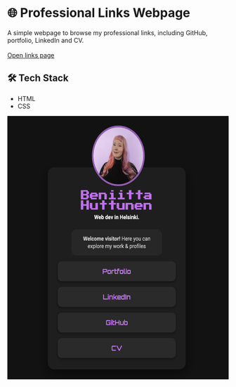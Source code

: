 # 🌐 Professional Links Webpage

A simple webpage to browse my professional links, including GitHub, portfolio, LinkedIn and CV. <br></br>
[Open links page](https://links-page-jade.vercel.app/)


## 🛠 Tech Stack
- HTML
- CSS

  
<img src="linksPageImage.png" alt="app screenshot" height=600>
